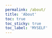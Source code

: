 ```yaml
---
permalink: /about/
title: 'About'
toc: true
toc_sticky: true
toc_label: 'MYSELF'
---
```


<!--
![icon](/assets/logo.ico/apple-icon-120x120.png)

원하는 자기소개 상세 내용 -->
